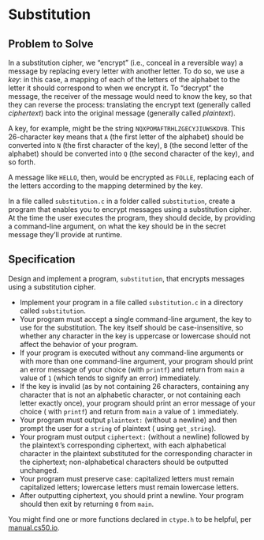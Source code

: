 # Substitution

## Problem to Solve

In a substitution cipher, we “encrypt” (i.e., conceal in a reversible way) a message by replacing every letter with
another letter. To do so, we use a  _key_: in this case, a mapping of each of the letters of the alphabet to the letter
it should correspond to when we encrypt it. To “decrypt” the message, the receiver of the message would need to know the
key, so that they can reverse the process: translating the encrypt text (generally called  _ciphertext_) back into the
original message (generally called  _plaintext_).

A key, for example, might be the string  `NQXPOMAFTRHLZGECYJIUWSKDVB`. This 26-character key means that  `A`  (the first
letter of the alphabet) should be converted into  `N`  (the first character of the key),  `B`  (the second letter of the
alphabet) should be converted into  `Q`  (the second character of the key), and so forth.

A message like  `HELLO`, then, would be encrypted as  `FOLLE`, replacing each of the letters according to the mapping
determined by the key.

In a file called  `substitution.c`  in a folder called  `substitution`, create a program that enables you to encrypt
messages using a substitution cipher. At the time the user executes the program, they should decide, by providing a
command-line argument, on what the key should be in the secret message they’ll provide at runtime.

## Specification

Design and implement a program,  `substitution`, that encrypts messages using a substitution cipher.

- Implement your program in a file called  `substitution.c`  in a directory called  `substitution`.
- Your program must accept a single command-line argument, the key to use for the substitution. The key itself should be
  case-insensitive, so whether any character in the key is uppercase or lowercase should not affect the behavior of your
  program.
- If your program is executed without any command-line arguments or with more than one command-line argument, your
  program should print an error message of your choice (with  `printf`) and return from  `main`  a value of  `1`  (which
  tends to signify an error) immediately.
- If the key is invalid (as by not containing 26 characters, containing any character that is not an alphabetic
  character, or not containing each letter exactly once), your program should print an error message of your choice (
  with  `printf`) and return from  `main`  a value of  `1`  immediately.
- Your program must output  `plaintext:`  (without a newline) and then prompt the user for a  `string`  of plaintext (
  using  `get_string`).
- Your program must output  `ciphertext:`  (without a newline) followed by the plaintext’s corresponding ciphertext,
  with each alphabetical character in the plaintext substituted for the corresponding character in the ciphertext;
  non-alphabetical characters should be outputted unchanged.
- Your program must preserve case: capitalized letters must remain capitalized letters; lowercase letters must remain
  lowercase letters.
- After outputting ciphertext, you should print a newline. Your program should then exit by returning  `0`
  from  `main`.

You might find one or more functions declared in  `ctype.h`  to be helpful,
per  [manual.cs50.io](https://manual.cs50.io/).
